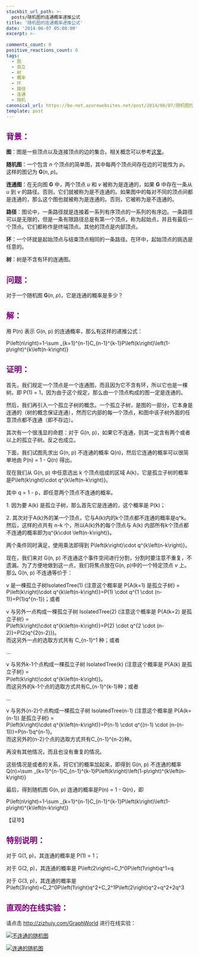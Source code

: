 ```yaml
---
stackbit_url_path: >-
  posts/随机图的连通概率递推公式
title: '随机图的连通概率递推公式'
date: '2014-06-07 05:08:00'
excerpt: >-
  
comments_count: 0
positive_reactions_count: 0
tags: 
  - 图
  - 孤立
  - 树
  - 概率
  - 环
  - 路径
  - 连通
  - 随机
canonical_url: https://be-net.azurewebsites.net/post/2014/06/07/随机图的连通概率递推公式
template: post
---
```

<h2><span style="color: #800080;">背景：</span></h2>
<p><strong>图</strong>：图是一些顶点以及连接顶点的边的集合。相关概念可以参考<a title="图的世界" href="http://zizhujy.com/GraphWorld" target="_blank">这里</a>。</p>
<p><strong>随机图</strong>：一个包含 <em>n</em> 个顶点的简单图，其中每两个顶点间存在边的可能性为 <em>p</em>。这样的图记为 <strong>G</strong>(<em>n</em>, <em>p</em>)。</p>
<p><strong>连通图</strong>：在无向图 <strong>G</strong> 中，两个顶点 <em>u</em> 和 <em>v</em> 被称为是连通的，如果 <strong>G</strong> 中存在一条从 <em>u</em> 到 <em>v</em> 的路径。否则，它们就被称为是不连通的。如果图中的每对不同的顶点间都是连通的，那么这个图也就被称为是连通的。否则，它被称为是不连通的。</p>
<p><strong>路径</strong>：图论中，一条路径就是连接着一系列有序顶点的一系列的有序边。一条路径可以是无限的，但是一条有限路径总是有第一个顶点，称为起始点，并且有最后一个顶点。它们都称作是终端顶点。其他的顶点是内部顶点。</p>
<p><strong>环</strong>：一个环就是起始顶点与结束顶点相同的一条路径。在环中，起始顶点的挑选是任意的。</p>
<p><strong>树</strong>：树是不含有环的连通图。</p>
<h2><span style="color: #800080;">问题：</span></h2>
<p>对于一个随机图 <strong>G</strong>(<em>n</em>, <em>p</em>)，它是连通的概率是多少？</p>
<h2><span style="color: #800080;">解：</span></h2>
<p>用 P(n) 表示 G(n, p) 的连通概率，那么有这样的递推公式：</p>
<p><span class="mathquill-embedded-latex">P\left(n\right)=1-\sum _{k=1}^{n-1}C_{n-1}^{k-1}P\left(k\right)\left(1-p\right)^{k\left(n-k\right)}</span></p>
<h2><span style="color: #800080;">证明：</span></h2>
<p>首先，我们规定一个顶点是一个连通图，而且因为它不含有环，所以它也是一棵树。即 P(1) = 1，因为由于这个规定，那么由一个顶点构成的图一定是连通的。</p>
<p>然后，我们再引入一个孤立子树的概念。一个孤立子树，是图的一部分，它本身是连通的（树的概念保证连通），然而它内部的每一个顶点，和图中该子树外面的任意顶点都不连通（即不存边）。</p>
<p>其次有一个很浅显的命题：对于 G(n, p)，如果它不连通，则其一定含有两个或者以上的孤立子树。反之也成立。</p>
<p>下面，我们试图先求出 G(n, p) 不连通的概率 Q(n)，然后它连通的概率可以很简单地由 P(n) = 1 - Q(n) 得出。</p>
<p>现在我们从 G(n, p) 中任意选出 k 个顶点组成的区域 A(k)，它是孤立子树的概率是<span class="mathquill-embedded-latex">P\left(k\right)\cdot q^{k\left(n-k\right)}<span>。</p>
<p>其中 q = 1 - p，即任意两个顶点不连通的概率。</p>
<p>1. 因为要 A(k) 是孤立子树，那么首先它是连通的，这个概率是 P(k)；</p>
<p>2. 其次对于A(k)外的某一个顶点，它与A(k)内的k个顶点都不连通的概率是<span class="mathquill-embedded-latex">q^k</span>。然后，这样的点共有 n-k 个，所以A(k)外的每个顶点与 A(k) 内部所有k个顶点都不连通的概率即为<span class="mathquill-embedded-latex">q^{k\cdot \left(n-k\right)}</span>。</p>
<p>两个条件同时满足，使用乘法即得到 <span class="mathquill-embedded-latex">P\left(k\right)\cdot q^{k\left(n-k\right)}</span>。</p>
<p>现在，我们来对 G(n, p) 不连通这个事件空间进行分割，分割时要注意不重复，不遗漏。为了方便地做到这一点，我们将焦点放在G(n, p)中的一个特定顶点 <em>v</em> 上。那么 G(n, p) 不连通等价于：</p>
<p>v 是一棵孤立子树IsolatedTree(1) (注意这个概率是 P{A(k=1) 是孤立子树} = <br />
<span class="mathquill-embedded-latex">P\left(k\right)\cdot q^{k\left(n-k\right)}=P(1) \cdot q^{1 \cdot (n-1)}=P(1)q^{n-1}</span>)；或者</p>
<p>v 与另外一点构成一棵孤立子树 IsolatedTree(2)&nbsp;(注意这个概率是 P{A(k=2) 是孤立子树} = <br />
<span class="mathquill-embedded-latex">P\left(k\right)\cdot q^{k\left(n-k\right)}=P(2) \cdot q^{2 \cdot (n-2)}=P(2)q^{2(n-2)}</span>)。<br />
而这另外一点的选取方式共有 <span class="mathquill-embedded-latex">C_{n-1}^1</span> 种；或者</p>
<p>...</p>
<p>v 与另外k-1个点构成一棵孤立子树 IsolatedTree(k) (注意这个概率是 P{A(k) 是孤立子树} = <br />
<span class="mathquill-embedded-latex">P\left(k\right)\cdot q^{k\left(n-k\right)}</span>。<br />
而这另外的k-1个点的选取方式共有<span class="mathquill-embedded-latex">C_{n-1}^{k-1}</span>种；或者</p>
<p>...</p>
<p>v 与另外(n-2)个点构成一棵孤立子树 IsolatedTree(n-1) (注意这个概率是 P{A(k=(n-1)) 是孤立子树} = <br />
<span class="mathquill-embedded-latex">P\left(k\right)\cdot q^{k\left(n-k\right)}=P(n-1) \cdot q^{(n-1) \cdot (n-(n-1))}=P(n-1)q^{n-1}</span>。<br />
而这另外的(n-2)个点的选取方式共有<span class="mathquill-embedded-latex">C_{n-1}^{n-2}</span>种。</p>
<p>再没有其他情况，而且也没有重复的情况。</p>
<p>这些情况是或者的关系，将它们的概率加起来，即得到 G(n, p) 不连通的概率 <span class="mathquill-embedded-latex">Q(n)=\sum _{k=1}^{n-1}C_{n-1}^{k-1}P\left(k\right)\left(1-p\right)^{k\left(n-k\right)}</span></p>
<p>最后，得到随机图 G(n, p) 连通的概率是P(n) = 1 - Q(n)，即</p>
<p><span class="mathquill-embedded-latex">P\left(n\right)=1-\sum _{k=1}^{n-1}C_{n-1}^{k-1}P\left(k\right)\left(1-p\right)^{k\left(n-k\right)}</span></p>
<p>【证毕】</p>
<h2><span style="color: #800080;">特别说明：</span></h2>
<p>对于 G(1, p)，其连通的概率是 P(1) = 1；</p>
<p>对于 G(2, p)，其连通的概率是 <span class="mathquill-embedded-latex">P\left(2\right)=C_1^0P\left(1\right)q^1=q</span></p>
<p>对于 G(3, p)，其连通的概率是 <span class="mathquill-embedded-latex">P\left(3\right)=C_2^0P\left(1\right)q^2+C_2^1P\left(2\right)q^2=q^2+2q^3</span></p>
<h2><span style="color: #800080;">直观的在线实验：</span></h2>
<p>请点击&nbsp;<a href="http://zizhujy.com/GraphWorld" title="图的世界" target="_blank">http://zizhujy.com/GraphWorld</a> 进行在线实验：</p>
<p><a href="http://zizhujy.com/GraphWorld" title="图的世界" target="_blank"><img style="max-width: 100%;" src="/blog/image.axd?picture=%2f2014%2f06%2fNot_Connected.png" alt="不连通的随机图" /></a></p>
<p><a href="http://zizhujy.com/GraphWorld" title="图的世界" target="_blank"><img style="max-width: 100%;" src="/blog/image.axd?picture=%2f2014%2f06%2fConnected.png" alt="连通的随机图" /></a></p>